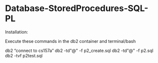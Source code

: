 # Database-StoredProcedures-SQL-PL

Installation:

Execute these commands in the db2 container and terminal/bash

db2 “connect to cs157a”
db2 -td"@" -f p2_create.sql
db2 -td"@" -f p2.sql
db2 -tvf p2test.sql




